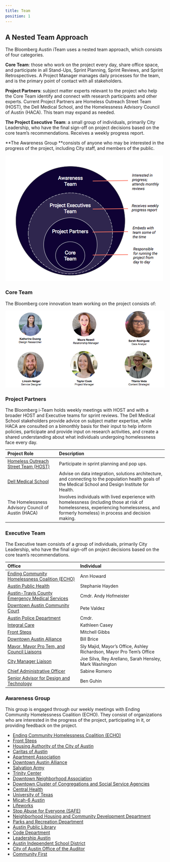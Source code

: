 ```yaml
---
title: Team
position: 1
---
```


## A Nested Team Approach
The Bloomberg Austin iTeam uses a nested team approach, which consists of four categories.

**Core Team**: those who work on the project every day, share office space, and participate in all Stand-Ups, Sprint Planning, Sprint Reviews, and Sprint Retrospectives. A Project Manager manages daily processes for the team, and is the primary point of contact with all stakeholders.

**Project Partners**: subject matter experts relevant to the project who help the Core Team identify and connect with research participants and other experts. Current Project Partners are Homeless Outreach Street Team (HOST), the Dell Medical School, and the Homelessness Advisory Council of Austin (HACA). This team may expand as needed. 

**The Project Executive Team**: a small group of individuals, primarily City Leadership, who have the final sign-off on project decisions based on the core team’s recommendations. Receives a weekly progress report.

**The Awareness Group **consists of anyone who may be interested in the progress of the project, including City staff, and members of the public. 

![Nested Teams Graphic](/assets/img/projects/bloomberg-iteam/iteam-nested-teams.png)


### Core Team
The Bloomberg core innovation team working on the project consists of:


![iTeam Core Team Photos](/assets/img/projects/bloomberg-iteam/iteam-team-pics.png)

### Project Partners
The Bloomberg i-Team holds weekly meetings with HOST and with a broader HOST and Executive teams for sprint reviews. The Dell Medical School stakeholders provide advice on subject matter expertise, while HACA are consulted on a bimonthly basis for their input to help inform policies, participate and provide input on research activities, and create a shared understanding about what individuals undergoing homelessness face every day.

Project Role	|Description|
:--	|:--	
[Homeless Outreach Street Team (HOST)](https://www.austintexas.gov/department/homelessness-outreach-team)|Participate in sprint planning and pop ups.
[Dell Medical School](https://dellmed.utexas.edu/)|Advise on data integration, solutions architecture, and connecting to the population health goals of the Medical School and Design Institute for Health.
The Homelessness Advisory Council of Austin (HACA)|Involves individuals with lived experience with homelessness (including those at risk of homelessness, experiencing homelessness, and formerly homeless) in process and decision making.



### Executive Team
The Executive team consists of a group of individuals, primarily City Leadership, who have the final sign-off on project decisions based on the core team’s recommendations.

Office	|Individual|
:--	|:--	
[Ending Community Homelessness Coalition (ECHO)](http://www.austinecho.org/)|Ann Howard
[Austin Public Health](http://www.austintexas.gov/department/about-austin-public-health)|Stephanie Hayden
[Austin-Travis County Emergency Medical Services](http://www.austintexas.gov/department/ems)|Cmdr. Andy Hofmeister
[Downtown Austin Community Court](http://www.austintexas.gov/department/community-court)|Pete Valdez
[Austin Police Department](http://www.austintexas.gov/department/police)|Cmdr. 
[Integral Care](http://www.integralcare.org/en/home/)|Kathleen Casey
[Front Steps](http://frontsteps.org/)|Mitchell Gibbs
[Downtown Austin Alliance](http://www.downtownaustin.com/)|Bill Brice
[Mayor, Mayor Pro Tem, and Council Liaisons](http://www.mayoradler.com/about-us-2/)|Sly Majid, Mayor’s Office, Ashley Richardson, Mayor Pro Tem’s Office
[City Manager Liaison](http://www.austintexas.gov/department/biographies)|Joe Silva, Rey Arellano, Sarah Hensley, Mark Washington
[Chief Administrative Officer](http://www.austintexas.gov/department/about-innovation-office)|Sabine Romero 
[Senior Advisor for Design and Technology](http://www.austintexas.gov/department/about-innovation-office)|Ben Guhin


### Awareness Group
This group is engaged through our weekly meetings with Ending Community Homelessness Coalition (ECHO). They consist of organizations who are interested in the progress of the project, participating in it, or providing feedback on the project.

* [Ending Community Homelessness Coalition (ECHO) ](http://www.austinecho.org/)
* [Front Steps ](http://frontsteps.org/)
* [Housing Authority of the City of Austin ](https://www.hacanet.org/)
* [Caritas of Austin ](https://www.caritasofaustin.org/)
* [Apartment Association ](https://www.austinaptassoc.com/)
* [Downtown Austin Alliance](http://www.downtownaustin.com/)
* [Salvation Army](http://salvationarmyaustin.org/)
* [Trinity Center](http://trinitycenteraustin.org/)
* [Downtown Neighborhood Association ](http://www.downtownaustin.org/)
* [Downtown Cluster of Congregations and Social Service Agencies](https://www.facebook.com/Downtown-Cluster-of-Congregations-and-Social-Service-Agencies-107312669292/)
* [Central Health ](http://www.centralhealth.net/)
* [University of Texas](https://www.utexas.edu/) 
* [Micah-6 Austin ](http://www.micah6austin.org/)
* [Lifeworks](http://www.lifeworksaustin.org/)
* [Stop Abuse for Everyone (SAFE)](http://www.safeaustin.org/)
* [Neighborhood Housing and Community Development Department ](http://www.austintexas.gov/department/housing)
* [Parks and Recreation Department ](http://www.austintexas.gov/department/parks-and-recreation)
* [Austin Public Library ](http://library.austintexas.gov/)
* [Code Department ](http://www.austintexas.gov/department/code)
* [Leadership Austin ](http://leadershipaustin.org/)
* [Austin Independent School District ](https://www.austinisd.org/)
* [City of Austin Office of the Auditor](http://www.austintexas.gov/department/auditor)
* [Community First](https://mlf.org/community-first/)


